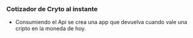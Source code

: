 ### Cotizador de Cryto al instante

- Consumiendo el Api se crea una app que devuelva cuando vale una cripto en la moneda de hoy.
